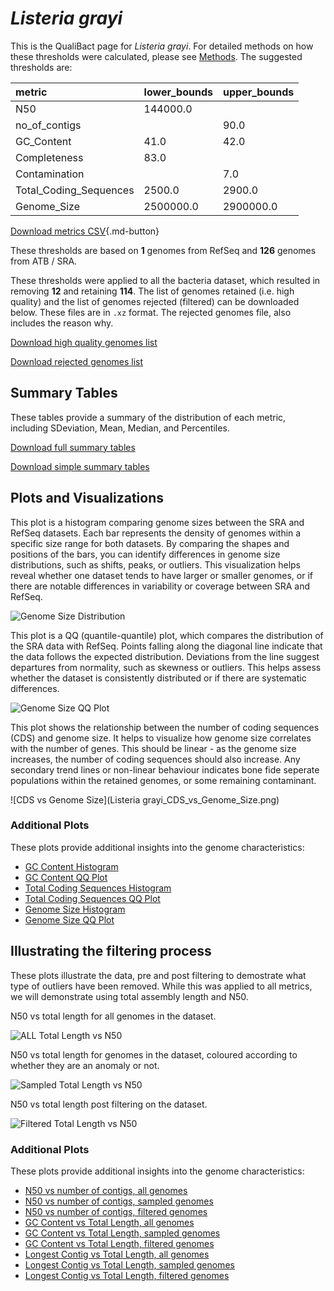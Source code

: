# *Listeria grayi*

This is the QualiBact page for *Listeria grayi*. For detailed methods on how these thresholds were calculated, please see [Methods](../../methods.md).
The suggested thresholds are: 

| metric                 | lower_bounds   | upper_bounds   |
|:-----------------------|:---------------|:---------------|
| N50                    | 144000.0       |                |
| no_of_contigs          |                | 90.0           |
| GC_Content             | 41.0           | 42.0           |
| Completeness           | 83.0           |                |
| Contamination          |                | 7.0            |
| Total_Coding_Sequences | 2500.0         | 2900.0         |
| Genome_Size            | 2500000.0      | 2900000.0      |

[Download metrics CSV](Listeria_grayi_metrics.csv){.md-button}


These thresholds are based on **1** genomes from RefSeq and **126** genomes from ATB / SRA.

These thresholds were applied to all the bacteria dataset, which resulted in removing **12** and retaining **114**.
The list of genomes retained (i.e. high quality) and the list of genomes rejected (filtered) can be downloaded below. These files are in `.xz` format. The rejected genomes file, also includes the reason why.

[Download high quality genomes list](Listeria_grayi_high_quality_genomes.csv.xz)


[Download rejected genomes list](Listeria_grayi_filtered_out_genomes.csv.xz)



## Summary Tables
These tables provide a summary of the distribution of each metric, including SDeviation, Mean, Median, and Percentiles.

[Download full summary tables](summary.csv)

[Download simple summary tables](selected_summary.csv)

## Plots and Visualizations

This plot is a histogram comparing genome sizes between the SRA and RefSeq datasets. Each bar represents the density of genomes within a specific size range for both datasets. By comparing the shapes and positions of the bars, you can identify differences in genome size distributions, such as shifts, peaks, or outliers. This visualization helps reveal whether one dataset tends to have larger or smaller genomes, or if there are notable differences in variability or coverage between SRA and RefSeq.

![Genome Size Distribution](Genome_Size_refseq_histogram_kde.png)

This plot is a QQ (quantile-quantile) plot, which compares the distribution of the SRA data with RefSeq. Points falling along the diagonal line indicate that the data follows the expected distribution. Deviations from the line suggest departures from normality, such as skewness or outliers. This helps assess whether the dataset is consistently distributed or if there are systematic differences.

![Genome Size QQ Plot](Genome_Size_refseq_qqplot.png)

This plot shows the relationship between the number of coding sequences (CDS) and genome size. It helps to visualize how genome size correlates with the number of genes. This should be linear - as the genome size increases, the number of coding sequences should also increase. Any secondary trend lines or non-linear behaviour indicates bone fide seperate populations within the retained genomes, or some remaining contaminant. 

![CDS vs Genome Size](Listeria grayi_CDS_vs_Genome_Size.png)

### Additional Plots

These plots provide additional insights into the genome characteristics:

- [GC Content Histogram](GC_Content_refseq_histogram_kde.png)
- [GC Content QQ Plot](GC_Content_refseq_qqplot.png)
- [Total Coding Sequences Histogram](Total_Coding_Sequences_refseq_histogram_kde.png)
- [Total Coding Sequences QQ Plot](Total_Coding_Sequences_refseq_qqplot.png)
- [Genome Size Histogram](Genome_Size_refseq_histogram_kde.png)
- [Genome Size QQ Plot](Genome_Size_refseq_qqplot.png)
## Illustrating the filtering process
These plots illustrate the data, pre and post filtering to demostrate what type of outliers have been removed. While this was applied to all metrics, we will demonstrate using total assembly length and N50.

N50 vs total length for all genomes in the dataset.

![ALL Total Length vs N50](Listeria_grayi_all_total_length_N50.png)

N50 vs total length for genomes in the dataset, coloured according to whether they are an anomaly or not.

![Sampled Total Length vs N50](Listeria_grayi_sample_total_length_N50.png)

N50 vs total length post filtering on the dataset.

![Filtered Total Length vs N50](Listeria_grayi_filt_total_length_N50.png)

### Additional Plots

These plots provide additional insights into the genome characteristics:

- [N50 vs number of contigs, all genomes](Listeria_grayi_all_N50_number.png)
- [N50 vs number of contigs, sampled genomes](Listeria_grayi_sample_N50_number.png)
- [N50 vs number of contigs, filtered genomes](Listeria_grayi_filt_N50_number.png)
- [GC Content vs Total Length, all genomes](Listeria_grayi_all_total_length_GC_Content.png)
- [GC Content vs Total Length, sampled genomes](Listeria_grayi_sample_total_length_GC_Content.png)
- [GC Content vs Total Length, filtered genomes](Listeria_grayi_filt_total_length_GC_Content.png)
- [Longest Contig vs Total Length, all genomes](Listeria_grayi_all_total_length_longest.png)
- [Longest Contig vs Total Length, sampled genomes](Listeria_grayi_sample_total_length_longest.png)
- [Longest Contig vs Total Length, filtered genomes](Listeria_grayi_filt_total_length_longest.png)
